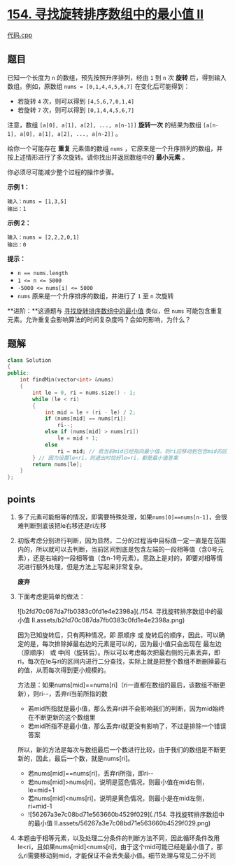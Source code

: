 # [154. 寻找旋转排序数组中的最小值 II](https://leetcode.cn/problems/find-minimum-in-rotated-sorted-array-ii/)

[代码.cpp](./154.cpp)

## 题目

已知一个长度为 `n` 的数组，预先按照升序排列，经由 `1` 到 `n` 次 **旋转** 后，得到输入数组。例如，原数组 `nums = [0,1,4,4,5,6,7]` 在变化后可能得到：

- 若旋转 `4` 次，则可以得到 `[4,5,6,7,0,1,4]`
- 若旋转 `7` 次，则可以得到 `[0,1,4,4,5,6,7]`

注意，数组 `[a[0], a[1], a[2], ..., a[n-1]]` **旋转一次** 的结果为数组 `[a[n-1], a[0], a[1], a[2], ..., a[n-2]]` 。

给你一个可能存在 **重复** 元素值的数组 `nums` ，它原来是一个升序排列的数组，并按上述情形进行了多次旋转。请你找出并返回数组中的 **最小元素** 。

你必须尽可能减少整个过程的操作步骤。

 

**示例 1：**

```
输入：nums = [1,3,5]
输出：1
```

**示例 2：**

```
输入：nums = [2,2,2,0,1]
输出：0
```

 

**提示：**

- `n == nums.length`
- `1 <= n <= 5000`
- `-5000 <= nums[i] <= 5000`
- `nums` 原来是一个升序排序的数组，并进行了 `1` 至 `n` 次旋转

 

**进阶：**这道题与 [寻找旋转排序数组中的最小值](https://leetcode-cn.com/problems/find-minimum-in-rotated-sorted-array/description/) 类似，但 `nums` 可能包含重复元素。允许重复会影响算法的时间复杂度吗？会如何影响，为什么？



## 题解

```cpp
class Solution
{
public:
    int findMin(vector<int> &nums)
    {
        int le = 0, ri = nums.size() - 1;
        while (le < ri)
        {
            int mid = le + (ri - le) / 2;
            if (nums[mid] == nums[ri])
                ri--;
            else if (nums[mid] > nums[ri])
                le = mid + 1;
            else
                ri = mid; // 若当前mid已经指向最小值，则ri应移动到包含mid的区间
        } // 因为设置le<ri，则退出时恰好le=ri，都是最小值答案
        return nums[le];
    }
};
```





## points

1. 多了元素可能相等的情况，即需要特殊处理，如果`nums[0]==nums[n-1]`，会很难判断到底该把le右移还是ri左移

2. 初版考虑分别进行判断，因为显然，二分的过程当中目标值一定一直是在范围内的，所以就可以去判断，当前区间到底是包含左端的一段相等值（含0号元素），还是右端的一段相等值（含n-1号元素）。思路上是对的，即要对相等情况进行额外处理，但是方法上写起来非常复杂。

   **废弃**

3. 下面考虑更简单的做法：

   ![b2fd70c087da7fb0383c0fd1e4e2398a](./154. 寻找旋转排序数组中的最小值 II.assets/b2fd70c087da7fb0383c0fd1e4e2398a.png)

   因为已知旋转后，只有两种情况，即 原顺序 或 旋转后的顺序，因此，可以确定的是，每次排除掉最右边的元素是可以的，因为最小值只会出现在 最左边 （原顺序） 或 中间（旋转后）。所以可以考虑每次把最右侧的元素丢弃，即ri，每次在le与ri的区间内进行二分查找，实际上就是把整个数组不断删掉最右的值，从而每次得到更小规模的。

   方法是：如果nums[mid]==nums[ri]（ri一直都在数组的最后，该数组不断更新），则ri--，丢弃ri当前所指的数

   - 若mid所指就是最小值，那么丢弃ri并不会影响我们的判断，因为mid始终在不断更新的这个数组里
   - 若mid所指不是最小值，那么丢弃ri就更没有影响了，不过是排除一个错误答案

   所以，新的方法是每次与数组最后一个数进行比较，由于我们的数组是不断更新的，因此，最后一个数，就是nums[ri]。

   - 若nums[mid]==nums[ri]，丢弃ri所指，即ri--
   - 若nums[mid]>nums[ri]，说明是蓝色情况，则最小值在mid右侧，le=mid+1
   - 若nums[mid]<nums[ri]，说明是黄色情况，则最小是在mid左侧，ri=mid-1
   - ![56267a3e7c08bd71e563660b4529f029](./154. 寻找旋转排序数组中的最小值 II.assets/56267a3e7c08bd71e563660b4529f029.png)

4. 本题由于相等元素，以及处理二分条件的判断方法不同，因此循环条件改用le<ri，且如果nums[mid]<nums[ri]，由于这个mid可能已经是最小值了，那么ri需要移动到mid，才能保证不会丢失最小值。细节处理与常见二分不同
